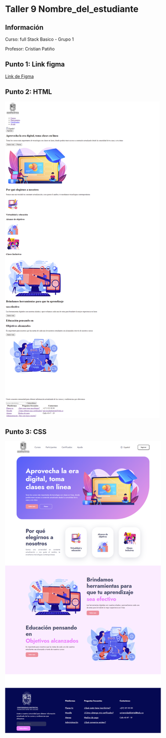 <h1>Taller 9 Nombre_del_estudiante</h1>

<h2> Información</h2>

<p>Curso: full Stack Basico - Grupo 1</p>
<p>Profesor: Cristian Patiño</p>

<h2> Punto 1: Link figma</h2>

<a href="https://www.figma.com/file/xdDqtOJV9vuwMKHwZoAIHb/Maria-C%C3%A1ceres---Proyecto-Figma?type=design&node-id=0%3A1&mode=design&t=QPBSFcV2pROWWgxF-1" target="_blank">Link de Figma</a>

<h2>Punto 2: HTML</h2>
<img src="./public/images/HTML]_MARIA.png" alt="html">

<h2>Punto 3: CSS </h2>
<img src="./public/images/CSS_MARIA_CACERES.png" alt="CSS">
